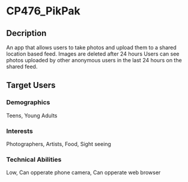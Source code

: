 # CP476_PikPak

## Decription

An app that allows users to take photos and upload them to a shared location based feed.
Images are deleted after 24 hours
Users can see photos uploaded by other anonymous users in the last 24 hours on the shared feed.

## Target Users

### Demographics
Teens, Young Adults
### Interests
Photographers, Artists, Food, Sight seeing
### Technical Abilities
Low, Can opperate phone camera, Can opperate web browser
